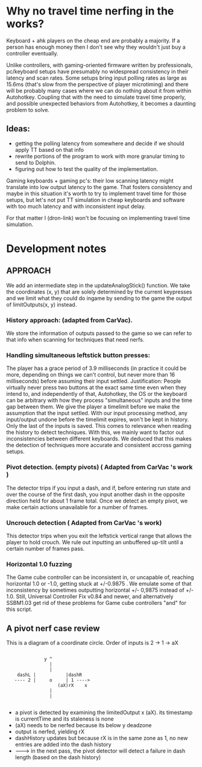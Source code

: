 # Why no travel time nerfing in the works?
Keyboard + ahk players on the cheap end are probably a majority. If a person has enough money then I don't see why they wouldn't just buy a controller eventually.

Unlike controllers, with gaming-oriented firmware written by professionals, pc/keyboard setups have presumably no widespread consistency in their latency and scan rates. Some setups bring input polling rates as large as 15.6ms (that's slow from the perspective of player microtiming) and there will be probably many cases where we can do nothing about it from within Autohotkey. Coupling that with the need to simulate travel time properly, and possible unexpected behaviors from Autohotkey, it becomes a daunting problem to solve. 

## Ideas:
* getting the polling latency from somewhere and decide if we should apply TT based on that info
* rewrite portions of the program to work with more granular timing to send to Dolphin. 
* figuring out how to test the quality of the implementation.

Gaming keyboards + gaming pc's: their low scanning latency might translate into low output latency to the game. That fosters consistency and maybe in this situation it's worth to try to implement travel time for those setups, but let's not put TT simulation in cheap keyboards and software with too much latency and with inconsistent input delay.

For that matter I (dron-link) won't be focusing on implementing travel time simulation.

# Development notes

## APPROACH

  We add an intermediate step in the updateAnalogStick() function.
  We take the coordinates (x, y) that are solely determined by the current keypresses and we limit what they could do ingame by sending to the game the output of limitOutputs(x, y) instead.

### History approach: (adapted from CarVac).
  We store the information of outputs passed to the game so we can refer to that info when scanning for techniques that need nerfs.

### Handling simultaneous leftstick button presses:
  The player has a grace period of 3.9 milliseconds (in practice it could be  more, depending on things we can't control, but never more than 16 milliseconds) before assuming their input settled.
  Justification: People virtually never press two buttons at the exact same time even when they intend to, and independently of that, Autohotkey, the OS or the keyboard can be arbitrary with how they process "simultaneous" inputs and the time gap between them.
  We give the player a timelimit before we make the assumption that the input settled.
  With our input processing method, any input/output undone before the timelimit expires, won't be kept in history. Only the last of the inputs is saved. This comes to relevance when reading the history to detect techniques.
  With this, we mainly want to factor out inconsistencies between different keyboards.
  We deduced that this makes the detection of techniques more accurate and consistent accross gaming setups.

### Pivot detection. (empty pivots) ( Adapted from CarVac 's work )
  The detector trips if you input a dash, and if, before entering run state and over the course of the first dash, you input another dash in the opposite direction  held for about 1 frame total.
  Once we detect an empty pivot, we make certain actions unavailable for a number of frames.

### Uncrouch detection ( Adapted from CarVac 's work)
  This detector trips when you exit the leftstick vertical range that allows the player to hold crouch.
  We rule out inputting an unbuffered up-tilt until a certain number of frames pass.

### Horizontal 1.0 fuzzing
  The Game cube controller can be inconsistent in, or uncapable of, reaching horizontal 1.0 or -1.0, getting stuck at +/-0.9875 .
  We emulate some of that inconsistency by sometimes outputting horizontal +/- 0,9875 instead of +/- 1.0.
  Still, Universal Controller Fix v0.84 and newer, and alternatively SSBM1.03 get rid of these problems for Game cube controllers "and" for this script.

## A pivot nerf case review
This is a diagram of a coordinate circle. Order of inputs is 2 -> 1 -> aX
```

              y ^
                |
                |
    dashL |           |dashR
   ---- 2 |     o     | 1 ---->
                   (aX)rX    x
                |
                |
          
```

* a pivot is detected by examining the limitedOutput x (aX). its timestamp is currentTime and its staleness is none
* (aX) needs to be nerfed because its below y deadzone 
* output is nerfed, yielding rX
* dashHistory updates but because rX is in the same zone as 1, no new entries are added into the dash history
* ---> in the next pass, the pivot detector will detect a failure in dash length (based on the dash history)
